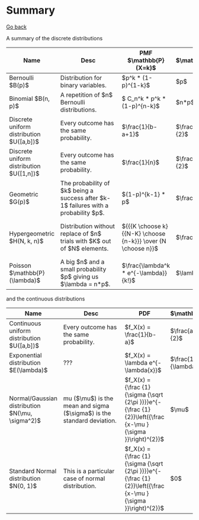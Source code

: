 # Summary

[Go back](..#cheatsheet)

A summary of the discrete distributions

<div class="d-print-table table-responsive">
<table class="table table-striped">
    <thead>
        <tr>
            <th style="min-width: 50px;">Name</th>
            <th style="min-width: 150px;">Desc</th>
            <th>PMF $\mathbb{P}(X=k)$</th>
            <th>$\mathbb{E}$</th>
            <th>$\mathbb{V}$</th>
            <th>CDF</th>
            <th>MGF</th>
        </tr>
    </thead>
    <tbody>
        <tr>
            <td>Bernoulli $B(p)$</td>
            <td>Distribution for binary variables.</td>
            <td>$p^k * (1-p)^{1-k}$</td>
            <td>$p$</td>
            <td>$p * (1-p)$</td>
            <td>$1-p$</td>
            <td>$(1-p)+p*e^t$</td>
        </tr>
        <tr>
            <td>Binomial $B(n, p)$</td>
            <td>A repetition of $n$ Bernoulli distributions.</td>
            <td>$ C_n^k * p^k * (1-p)^{n-k}$</td>
            <td>$n*p$</td>
            <td>$n * p * (1-p)$</td>
            <td>messy</td>
            <td>$((1-p)+p*e^t)^n$</td>
        </tr>
        <tr>
            <td>Discrete uniform distribution $U([a,b])$</td>
            <td>Every outcome has the same probability.</td>
            <td>$\frac{1}{b-a+1}$</td>
            <td>$\frac{a+b}{2}$</td>
            <td>$\frac{(b-a)(b-a+2)}{12}$</td>
            <td>$\frac{\lfloor k\rfloor-a+1}{b-a+1}$</td>
            <td>messy</td>
        </tr>
        <tr>
            <td>Discrete uniform distribution $U([1,n])$</td>
            <td>Every outcome has the same probability.</td>
            <td>$\frac{1}{n}$</td>
            <td>$\frac{n+1}{2}$</td>
            <td>$\frac{n^2 - 1}{12}$</td>
            <td>$\frac{\lfloor k\rfloor}{n}$</td>
            <td>messy</td>
        </tr>
        <tr>
            <td>Geometric $G(p)$</td>
            <td>
                The probability of $k$ being a success after
                $k-1$ failures with a probability $p$.
            </td>
            <td>$(1-p)^{k-1} * p$</td>
            <td>$\frac{1}{p}$</td>
            <td>$\frac{1-p}{p^2}$</td>
            <td>$1-(1-p)^k$</td>
            <td>$\frac{p * e^t}{1-(1-p) * e^t}$</td>
        </tr>
        <tr>
            <td>Hypergeometric $H(N, k, n)$</td>
            <td>
                Distribution without replace of
                $n$ trials with $K$ out of $N$ elements.
            </td>
            <td>${{{K \choose k}{{N-K} \choose {n-k}}} \over {N \choose n}}$</td>
            <td>$\frac{K}{N}$</td>
            <td>$\mathbb{E}(X) * (1 - \frac{K}{N}) * \frac{N-n}{N-1}$</td>
            <td>messy</td>
            <td>messy</td>
        </tr>
        <tr>
            <td>Poisson $\mathbb{P}(\lambda)$</td>
            <td>
                A big $n$ and a small probability $p$ giving us
                $\lambda = n*p$.
            </td>
            <td>$\frac{\lambda^k *  e^{-\lambda}}{k!}$</td>
            <td>$\lambda$</td>
            <td>$\lambda$</td>
            <td>messy</td>
            <td>$e^{\lambda * (e^{t}-1)}$</td>
        </tr>
    </tbody>
</table>
</div>

and the continuous distributions

<div class="d-print-table table-responsive">
<table class="table table-striped">
    <thead>
        <tr>
            <th style="min-width: 50px;">Name</th>
            <th style="min-width: 150px;">Desc</th>
            <th>PDF</th>
            <th>$\mathbb{E}$</th>
            <th>$\mathbb{V}$</th>
            <th>CDF</th>
            <th>MGF</th>
        </tr>
    </thead>
    <tbody>
        <tr>
            <td>Continuous uniform distribution $U([a,b])$</td>
            <td>Every outcome has the same probability.</td>
            <td>$f_X(x) = \frac{1}{b-a}$</td>
            <td>$\frac{a+b}{2}$</td>
            <td>$\frac{(b-a)^2}{12}$</td>
            <td>messy</td>
            <td>messy</td>
        </tr>
        <tr>
            <td>Exponential distribution $E(\lambda)$</td>
            <td>
                ???
            </td>
            <td>$f_X(x) = \lambda e^{-\lambda{x}}$</td>
            <td>$\frac{1}{\lambda}$</td>
            <td>$\frac{1}{\lambda^2}$</td>
            <td>$1-e^{-\lambda x}$</td>
            <td>$\frac{\lambda}{\lambda-t}$</td>
        </tr>
        <tr>
            <td>Normal/Gaussian distribution $N(\mu, \sigma^2)$</td>
            <td>
                mu ($\mu$) is the mean and
                sigma ($\sigma$) is the standard
                deviation.
            </td>
            <td>$f_X(x) = {\frac {1}{\sigma {\sqrt {2\pi }}}}e^{-{\frac {1}{2}}\left({\frac {x-\mu }{\sigma }}\right)^{2}}$</td>
            <td>$\mu$</td>
            <td>$\sigma^2$</td>
            <td>$messy$</td>
            <td>$e^{\mu t+ (\sigma^{2} * t^{2})/2}$</td>
        </tr>
        <tr>
            <td>Standard Normal distribution $N(0, 1)$</td>
            <td>
                This is a particular case of
                normal distribution.
            </td>
            <td>$f_X(x) = {\frac {1}{\sigma {\sqrt {2\pi }}}}e^{-{\frac {1}{2}}\left({\frac {x-\mu }{\sigma }}\right)^{2}}$</td>
            <td>$0$</td>
            <td>$1$</td>
            <td>$messy$</td>
            <td>$e^{\mu t+ (\sigma^{2} * t^{2})/2}$</td>
        </tr>
    </tbody>
</table>
</div>